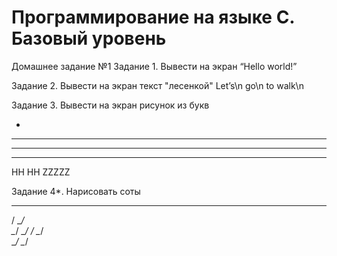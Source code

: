 # Программирование на языке С. Базовый уровень

Домашнее задание №1
Задание 1. Вывести на экран “Hello world!”

Задание 2. Вывести на экран текст "лесенкой"
Let’s\n
go\n
to walk\n

Задание 3. Вывести на экран рисунок из букв

   *
  ***
 *****
*******
 HH HH
 ZZZZZ

Задание 4*. Нарисовать соты

__ __
/ \__/ \
\__/ \__/
/ \__/ \
\__/ \__/
